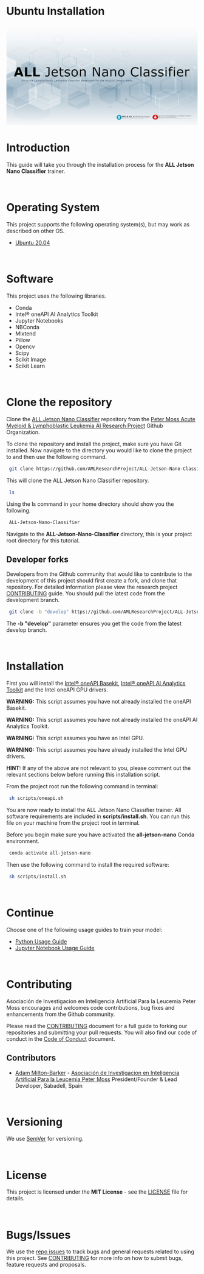 # Ubuntu Installation

![ALL Jetson Nano Classifier](../img/project-banner.jpg)

# Introduction
This guide will take you through the installation process for the **ALL Jetson Nano Classifier** trainer.

&nbsp;

# Operating System
This project supports the following operating system(s), but may work as described on other OS.

- [Ubuntu 20.04](https://releases.ubuntu.com/20.04/)

&nbsp;

# Software
This project uses the following libraries.

- Conda
- Intel® oneAPI AI Analytics Toolkit
- Jupyter Notebooks
- NBConda
- Mlxtend
- Pillow
- Opencv
- Scipy
- Scikit Image
- Scikit Learn

&nbsp;

# Clone the repository

Clone the [ALL Jetson Nano Classifier](https://github.com/AMLResearchProject/ALL-Jetson-Nano-Classifier " ALL Jetson Nano Classifier") repository from the [Peter Moss Acute Myeloid & Lymphoblastic Leukemia AI Research Project](https://github.com/AMLResearchProject "Peter Moss Acute Myeloid & Lymphoblastic Leukemia AI Research Project") Github Organization.

To clone the repository and install the project, make sure you have Git installed. Now navigate to the directory you would like to clone the project to and then use the following command.

``` bash
 git clone https://github.com/AMLResearchProject/ALL-Jetson-Nano-Classifier.git
```

This will clone the ALL Jetson Nano Classifier repository.

``` bash
 ls
```

Using the ls command in your home directory should show you the following.

``` bash
 ALL-Jetson-Nano-Classifier
```

Navigate to the **ALL-Jetson-Nano-Classifier** directory, this is your project root directory for this tutorial.

## Developer forks

Developers from the Github community that would like to contribute to the development of this project should first create a fork, and clone that repository. For detailed information please view the research project [CONTRIBUTING](https://github.com/AMLResearchProject/Contributing-Guide/blob/main/CONTRIBUTING.md "CONTRIBUTING") guide. You should pull the latest code from the development branch.

``` bash
 git clone -b "develop" https://github.com/AMLResearchProject/ALL-Jetson-Nano-Classifier.git
```

The **-b "develop"** parameter ensures you get the code from the latest develop branch.

&nbsp;

# Installation

First you will install the [Intel® oneAPI Basekit](https://software.intel.com/content/www/us/en/develop/tools/oneapi/base-toolkit.html), [Intel® oneAPI AI Analytics Toolkit](https://software.intel.com/content/www/us/en/develop/tools/oneapi/ai-analytics-toolkit.html) and the Intel oneAPI GPU drivers.

**WARNING:** This script assumes you have not already installed the oneAPI Basekit.

**WARNING:** This script assumes you have not already installed the oneAPI AI Analytics Toolkit.

**WARNING:** This script assumes you have an Intel GPU.

**WARNING:** This script assumes you have already installed the Intel GPU drivers.

**HINT:** If any of the above are not relevant to you, please comment out the relevant sections below before running this installation script.

From the project root run the following command in terminal:

``` bash
 sh scripts/oneapi.sh
```

You are now ready to install the ALL Jetson Nano Classifier trainer. All software requirements are included in **scripts/install.sh**. You can run this file on your machine from the project root in terminal.

Before you begin make sure you have activated the **all-jetson-nano** Conda environment.

``` bash
 conda activate all-jetson-nano
```

Then use the following command to install the required software:

``` bash
 sh scripts/install.sh
```

&nbsp;

# Continue

Choose one of the following usage guides to train your model:

- [Python Usage Guide](../usage/python.md)
- [Jupyter Notebook Usage Guide](../usage/notebooks.md)

&nbsp;

# Contributing
Asociación de Investigacion en Inteligencia Artificial Para la Leucemia Peter Moss encourages and welcomes code contributions, bug fixes and enhancements from the Github community.

Please read the [CONTRIBUTING](https://github.com/AMLResearchProject/Contributing-Guide/blob/main/CONTRIBUTING.md "CONTRIBUTING") document for a full guide to forking our repositories and submitting your pull requests. You will also find our code of conduct in the [Code of Conduct](https://github.com/AMLResearchProject/Contributing-Guide/blob/main/CODE-OF-CONDUCT.md) document.

## Contributors
- [Adam Milton-Barker](https://www.leukemiaairesearch.com/association/volunteers/adam-milton-barker "Adam Milton-Barker") - [Asociación de Investigacion en Inteligencia Artificial Para la Leucemia Peter Moss](https://www.leukemiaresearchassociation.ai "Asociación de Investigacion en Inteligencia Artificial Para la Leucemia Peter Moss") President/Founder & Lead Developer, Sabadell, Spain

&nbsp;

# Versioning
We use [SemVer](https://semver.org/) for versioning.

&nbsp;

# License
This project is licensed under the **MIT License** - see the [LICENSE](https://github.com/AMLResearchProject/ALL-Jetson-Nano-Classifier/blob/main/LICENSE "LICENSE") file for details.

&nbsp;

# Bugs/Issues
We use the [repo issues](https://github.com/AMLResearchProject/ALL-Jetson-Nano/issues "repo issues") to track bugs and general requests related to using this project. See [CONTRIBUTING](https://github.com/AMLResearchProject/Contributing-Guide/blob/main/CONTRIBUTING.md "CONTRIBUTING") for more info on how to submit bugs, feature requests and proposals.